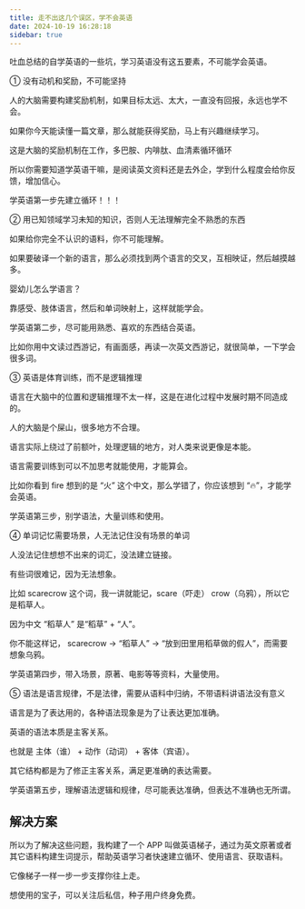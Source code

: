 ```yaml
---
title: 走不出这几个误区，学不会英语
date: 2024-10-19 16:28:18
sidebar: true
---
```


吐血总结的自学英语的一些坑，学习英语没有这五要素，不可能学会英语。

① 没有动机和奖励，不可能坚持

人的大脑需要构建奖励机制，如果目标太远、太大，一直没有回报，永远也学不会。

如果你今天能读懂一篇文章，那么就能获得奖励，马上有兴趣继续学习。

这是大脑的奖励机制在工作，多巴胺、内啡肽、血清素循环循环

所以你需要知道学英语干嘛，是阅读英文资料还是去外企，学到什么程度会给你反馈，增加信心。

学英语第一步先建立循环！！！

② 用已知领域学习未知的知识，否则人无法理解完全不熟悉的东西

如果给你完全不认识的语料，你不可能理解。

如果要破译一个新的语言，那么必须找到两个语言的交叉，互相映证，然后越摸越多。

婴幼儿怎么学语言？

靠感受、肢体语言，然后和单词映射上，这样就能学会。

学英语第二步，尽可能用熟悉、喜欢的东西结合英语。

比如你用中文读过西游记，有画面感，再读一次英文西游记，就很简单，一下学会很多词。

③ 英语是体育训练，而不是逻辑推理

语言在大脑中的位置和逻辑推理不太一样，这是在进化过程中发展时期不同造成的。

人的大脑是个屎山，很多地方不合理。

语言实际上绕过了前额叶，处理逻辑的地方，对人类来说更像是本能。

语言需要训练到可以不加思考就能使用，才能算会。

比如你看到 fire 想到的是 “火” 这个中文，那么学错了，你应该想到 “🔥”，才能学会英语。

学英语第三步，别学语法，大量训练和使用。

④ 单词记忆需要场景，人无法记住没有场景的单词

人没法记住想想不出来的词汇，没法建立链接。

有些词很难记，因为无法想象。

比如 scarecrow 这个词，我一讲就能记，scare（吓走） crow（乌鸦），所以它是稻草人。

因为中文 “稻草人” 是“稻草” + “人”。

你不能这样记， scarecrow → “稻草人” → “放到田里用稻草做的假人”，而需要想象乌鸦。

学英语第四步，带入场景，原著、电影等等资料，大量使用。


⑤ 语法是语言规律，不是法律，需要从语料中归纳，不带语料讲语法没有意义


语言是为了表达用的，各种语法现象是为了让表达更加准确。

英语的语法本质是主客关系。

也就是 主体（谁） + 动作（动词） + 客体（宾语）。

其它结构都是为了修正主客关系，满足更准确的表达需要。

学英语第五步，理解语法逻辑和规律，尽可能表达准确，但表达不准确也无所谓。


## 解决方案

所以为了解决这些问题，我构建了一个 APP 叫做英语梯子，通过为英文原著或者其它语料构建生词提示，帮助英语学习者快速建立循环、使用语言、获取语料。

它像梯子一样一步一步支撑你往上走。

想使用的宝子，可以关注后私信，种子用户终身免费。

